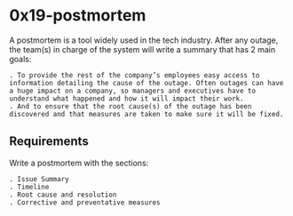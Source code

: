 # 0x19-postmortem

A postmortem is a tool widely used in the tech industry. After any outage, the team(s) in charge of the system will write a summary that has 2 main goals:

    . To provide the rest of the company’s employees easy access to information detailing the cause of the outage. Often outages can have a huge impact on a company, so managers and executives have to understand what happened and how it will impact their work.
    . And to ensure that the root cause(s) of the outage has been discovered and that measures are taken to make sure it will be fixed.

## Requirements

Write a postmortem with the sections:

    . Issue Summary
    . Timeline
    . Root cause and resolution
    . Corrective and preventative measures
